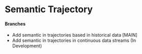 # Semantic Trajectory

#### Branches
- Add semantic in trajectories based in historical data [MAIN]
- Add semantic in trajectories in continuous data streams (In Development)
